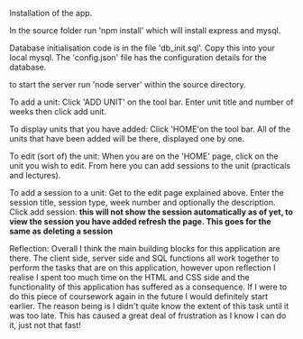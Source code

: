 Installation of the app.

In the source folder run 'npm install' which will install express and mysql.

Database initialisation code is in the file 'db_init.sql'. Copy this into your local mysql.
The 'config.json' file has the configuration details for the database. 

to start the server run 'node server' within the source directory. 

To add a unit:
Click 'ADD UNIT' on the tool bar. 
Enter unit title and number of weeks then click add unit. 

To display units that you have added:
Click 'HOME'on the tool bar. 
All of the units that have been added will be there, displayed one by one. 

To edit (sort of) the unit:
When you are on the 'HOME' page, click on the unit you wish to edit. 
From here you can add sessions to the unit (practicals and lectures).

To add a session to a unit:
Get to the edit page explained above. 
Enter the session title, session type, week number and optionally the description. 
Click add session. 
****this will not show the session automatically as of yet, to view the session you have added refresh the page. This goes for the same as deleting a session****


Reflection:
Overall I think the main building blocks for this application are there. The client side, server side and SQL functions all work together to perform the tasks that are on this application, 
however upon reflection I realise I spent too much time on the HTML and CSS side and the functionality of this application has suffered as a consequence. 
If I were to do this piece of coursework again in the future I would definitely start earlier. The reason being is I didn't quite know the extent of this task until it was too late. This has caused a great deal of frustration as I know I can do it, just not that fast!